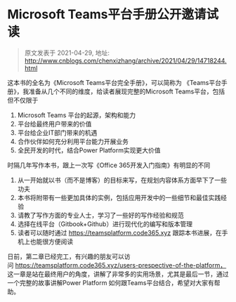 # Microsoft Teams平台手册公开邀请试读 
> 原文发表于 2021-04-29, 地址: http://www.cnblogs.com/chenxizhang/archive/2021/04/29/14718244.html 


这本书的全名为《Microsoft Teams平台完全手册》，可以简称为 《Teams平台手册》，我准备从几个不同的维度，给读者展现完整的Microsoft Teams平台，包括但不仅限于


1. Microsoft Teams 平台的起源，架构和能力
2. 平台给最终用户带来的价值
3. 平台给企业IT部门带来的机遇
4. 合作伙伴如何充分利用平台能力开展业务
5. 全民开发的时代，结合Power Platform实现更大价值

时隔几年写作本书，跟上一次写《Office 365开发入门指南》有明显的不同


1. 从一开始就以书（而不是博客）的目标来写，在规划内容体系方面早下了一些功夫
2. 本书将附带有一些更加具体的实例，包括应用开发中的一些细节和最佳实践经验
3. 请教了写作方面的专业人士，学习了一些好的写作经验和规范
4. 选择在线平台（Gitbook+Github）进行现代化的编写和版本管理
5. 读者可以随时通过 <https://teamsplatform.code365.xyz> 跟踪本书进展，在手机上也能很方便阅读

日前，第二章已经完工，有兴趣的朋友可以访问 https://teamsplatform.code365.xyz/users-prespective-of-the-platform， 这一章是站在最终用户的角度，讲解了非常多的实用场景，尤其是最后一节，通过一个完整的故事讲解Power Platform 如何跟Teams平台结合，希望对大家有帮助。



